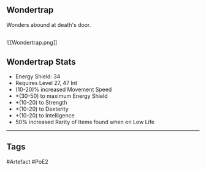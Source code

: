 ## Wondertrap
Wonders abound at death's door.
##
![[Wondertrap.png]]
## Wondertrap Stats
- Energy Shield: 34
- Requires Level 27, 47 Int
- (10-20)% increased Movement Speed
- +(30-50) to maximum Energy Shield
- +(10-20) to Strength
- +(10-20) to Dexterity
- +(10-20) to Intelligence
- 50% increased Rarity of Items found when on Low Life


---
## Tags
#Artefact
#PoE2